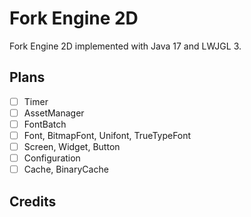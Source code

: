 # Fork Engine 2D

Fork Engine 2D implemented with Java 17 and LWJGL 3.

## Plans

- [ ] Timer
- [ ] AssetManager
- [ ] FontBatch
- [ ] Font, BitmapFont, Unifont, TrueTypeFont
- [ ] Screen, Widget, Button
- [ ] Configuration
- [ ] Cache, BinaryCache

## Credits
